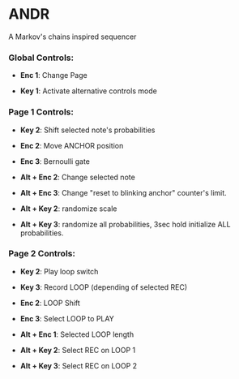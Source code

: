 # ANDR

A Markov's chains inspired sequencer

### Global Controls:
- **Enc 1**: Change Page

- **Key 1**: Activate alternative controls mode

### Page 1 Controls:
- **Key 2**: Shift selected note's probabilities 

- **Enc 2**: Move ANCHOR position

- **Enc 3**: Bernoulli gate

- **Alt + Enc 2**: Change selected note

- **Alt + Enc 3**: Change "reset to blinking anchor" counter's limit. 

- **Alt + Key 2**: randomize scale

- **Alt + Key 3**: randomize all probabilities, 3sec hold initialize ALL probabilities.

### Page 2 Controls:
- **Key 2**: Play loop switch

- **Key 3**: Record LOOP (depending of selected REC) 

- **Enc 2**: LOOP Shift

- **Enc 3**: Select LOOP to PLAY

- **Alt + Enc 1**: Selected LOOP length

- **Alt + Key 2**: Select REC on LOOP 1

- **Alt + Key 3**: Select REC on LOOP 2
